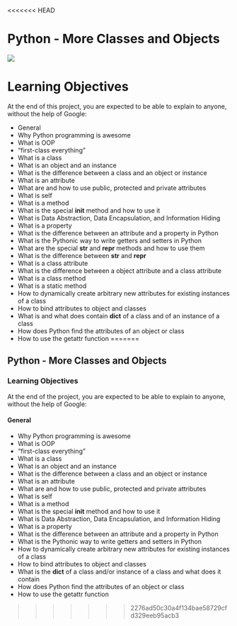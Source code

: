 <<<<<<< HEAD
# Python - More Classes and Objects

![](https://editor.analyticsvidhya.com/uploads/12985class-object-featured-image.png)


# Learning Objectives
At the end of this project, you are expected to be able to explain to anyone, without the help of Google:

- General
- Why Python programming is awesome
- What is OOP
- “first-class everything”
- What is a class
- What is an object and an instance
- What is the difference between a class and an object or instance
- What is an attribute
- What are and how to use public, protected and private attributes
- What is self
- What is a method
- What is the special __init__ method and how to use it
- What is Data Abstraction, Data Encapsulation, and Information Hiding
- What is a property
- What is the difference between an attribute and a property in Python
- What is the Pythonic way to write getters and setters in Python
- What are the special __str__ and __repr__ methods and how to use them
- What is the difference between __str__ and __repr__
- What is a class attribute
- What is the difference between a object attribute and a class attribute
- What is a class method
- What is a static method
- How to dynamically create arbitrary new attributes for existing instances of a class
- How to bind attributes to object and classes
- What is and what does contain __dict__ of a class and of an instance of a class
- How does Python find the attributes of an object or class
- How to use the getattr function
=======
## Python - More Classes and Objects

### Learning Objectives

At the end of the project, you are expected to be able to explain to anyone, without the help of Google:

#### General

 - Why Python programming is awesome
 - What is OOP
 - “first-class everything”
 - What is a class
 - What is an object and an instance
 - What is the difference between a class and an object or instance
 - What is an attribute
 - What are and how to use public, protected and private attributes
 - What is self
 - What is a method
 - What is the special __init__ method and how to use it
 - What is Data Abstraction, Data Encapsulation, and Information Hiding
 - What is a property
 - What is the difference between an attribute and a property in Python
 - What is the Pythonic way to write getters and setters in Python
 - How to dynamically create arbitrary new attributes for existing instances of a class
 - How to bind attributes to object and classes
 - What is the __dict__ of a class and/or instance of a class and what does it contain
 - How does Python find the attributes of an object or class
 - How to use the getattr function
>>>>>>> 2276ad50c30a4f134bae58729cfd329eeb95acb3
